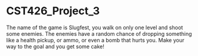 # CST426_Project_3


The name of the game is Slugfest, you walk on only one level and shoot some enemies. The enemies have a random chance of dropping something like a health pickup, or ammo, or even a bomb that hurts you. Make your way to the goal and you get some cake!
